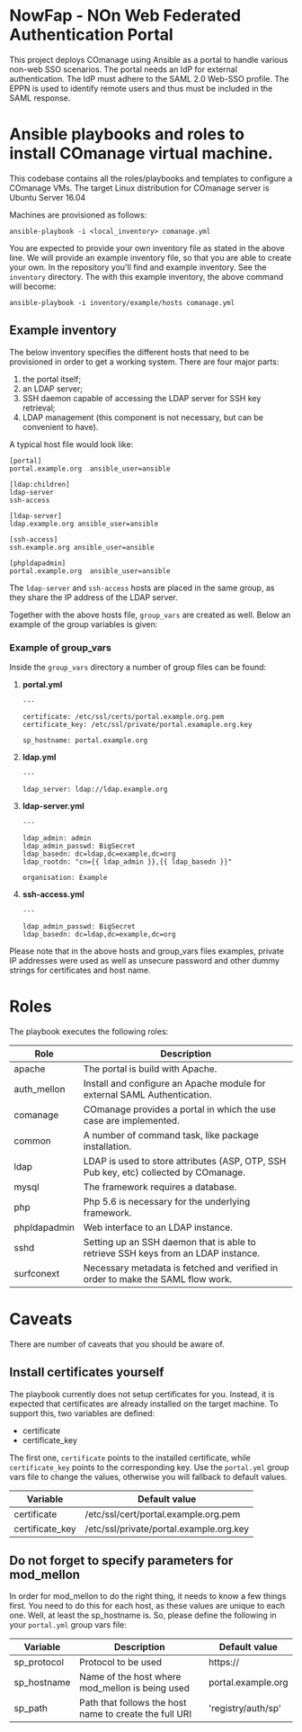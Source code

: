 NowFap -  NOn Web Federated Authentication Portal
======

This project deploys COmanage using Ansible as a portal to handle
various non-web SSO scenarios. The portal needs an IdP for external
authentication. The IdP must adhere to the SAML 2.0 Web-SSO profile. The
EPPN is used to identify remote users and thus must be included in the
SAML response.

# Ansible playbooks and roles to install COmanage virtual machine.

This codebase contains all the roles/playbooks and templates to
configure a COmanage VMs.  The target Linux distribution for COmanage
server is Ubuntu Server 16.04

Machines are provisioned as follows:

```
ansible-playbook -i <local_inventory> comanage.yml
```

You are expected to provide your own inventory file as stated in the
above line. We will provide an example inventory file, so that you are
able to create your own. In the repository you'll find and example
inventory. See the `inventory` directory. The with this example
inventory, the above command will become:

```
ansible-playbook -i inventory/example/hosts comanage.yml
```

## Example inventory
The below inventory specifies the different hosts that need to be
provisioned in order to get a working system. There are four major
parts:

1. the portal itself;
2. an LDAP server;
3. SSH daemon capable of accessing the LDAP server for SSH key
   retrieval;
4. LDAP management (this component is not necessary, but can be
   convenient to have).

A typical host file would look like:
```
[portal]
portal.example.org  ansible_user=ansible

[ldap:children]
ldap-server
ssh-access

[ldap-server]
ldap.example.org ansible_user=ansible

[ssh-access]
ssh.example.org ansible_user=ansible

[phpldapadmin]
portal.example.org  ansible_user=ansible
```
The `ldap-server` and `ssh-access` hosts are placed in the same group,
as they share the IP address of the LDAP server.

Together with the above hosts file, `group_vars` are created as well.
Below an example of the group variables is given:

### Example of group_vars
Inside the `group_vars` directory a number of group files can be found:

1. **portal.yml**
   ```
   ---

   certificate: /etc/ssl/certs/portal.example.org.pem
   certificate_key: /etc/ssl/private/portal.examaple.org.key

   sp_hostname: portal.example.org
   ```
2. **ldap.yml**
   ```
   ---

   ldap_server: ldap://ldap.example.org
   ```
3. **ldap-server.yml**
   ```
   ---

   ldap_admin: admin
   ldap_admin_passwd: BigSecret
   ldap_basedn: dc=ldap,dc=example,dc=org
   ldap_rootdn: "cn={{ ldap_admin }},{{ ldap_basedn }}"

   organisation: Example
   ```
4. **ssh-access.yml**
   ```
   ---

   ldap_admin_passwd: BigSecret
   ldap_basedn: dc=ldap,dc=example,dc=org
   ```

Please note that in the above hosts and group_vars files examples,
private IP addresses were used as well as unsecure password and other
dummy strings for certificates and host name.

# Roles
The playbook executes the following roles:

| Role       | Description |
| ---------- | ----------- |
apache       | The portal is build with Apache. |
auth_mellon  | Install and configure an Apache module for external SAML Authentication. |
comanage     | COmanage provides a portal in which the use case are implemented. |
common       | A number of command task, like package installation. |
ldap         | LDAP is used to store attributes (ASP, OTP, SSH Pub key, etc) collected by COmanage. |
mysql        | The framework requires a database. |
php          | Php 5.6 is necessary for the underlying framework. |
phpldapadmin | Web interface to an LDAP instance. |
sshd         | Setting up an SSH daemon that is able to retrieve SSH keys from an LDAP instance. |
surfconext   | Necessary metadata is fetched and verified in order to make the SAML flow work. |

# Caveats
There are number of caveats that you should be aware of.

## Install certificates yourself
The playbook currently does not setup certificates for you. Instead, it
is expected that certificates are already installed on the target
machine.  To support this, two variables are defined:
- certificate
- certificate_key

The first one, `certificate` points to the installed certificate, while
`certificate_key` points to the corresponding key. Use the `portal.yml`
group vars file to change the values, otherwise you will fallback to
default values.

| Variable | Default value |
| -------- | ------------ |
| certificate     | /etc/ssl/cert/portal.example.org.pem    |
| certificate_key | /etc/ssl/private/portal.example.org.key |

## Do not forget to specify parameters for mod_mellon
In order for mod_mellon to do the right thing, it needs to know a few
things first. You need to do this for each host, as these values are
unique to each one. Well, at least the sp_hostname is. So, please define
the following in your `portal.yml` group vars file:

| Variable | Description | Default value |
| -------- | ----------- | ------------- |
| sp_protocol | Protocol to be used | https:// |
| sp_hostname | Name of the host where mod_mellon is being used | portal.example.org |
| sp_path     | Path that follows the host name to create the full URI | 'registry/auth/sp' |
